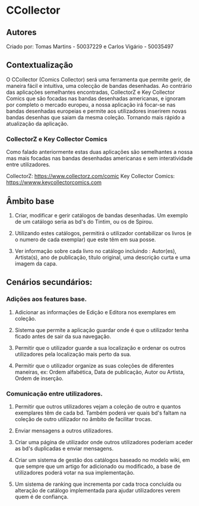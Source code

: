 # CCollector

## Autores
Criado por: Tomas Martins - 50037229 e Carlos Vigário - 50035497

## Contextualização
O CCollector (Comics Collector) será uma ferramenta que permite gerir, de maneira fácil e intuitiva, uma colecção de bandas desenhadas.
Ao contrário das aplicações semelhantes encontradas, CollectorZ e  Key Collector Comics que são focadas nas bandas desenhadas americanas,
e ignoram por completo o mercado europeu, a nossa aplicação irá focar-se nas bandas desenhadas europeias e permite aos utilizadores inserirem
novas bandas desenhas que saiam da mesma coleção. Tornando mais rápido a atualização da aplicação.

### CollectorZ e Key Collector Comics

Como falado anteriormente estas duas aplicações são semelhantes a nossa mas mais focadas nas bandas desenhadas americanas e sem interatividade entre utilizadores.

CollectorZ: https://www.collectorz.com/comic
Key Collector Comics: https://wwww.keycollectorcomics.com


## Âmbito base

1) Criar, modificar e gerir catálogos de bandas desenhadas.
	Um exemplo de um catálogo seria as bd's do Tintim, ou os de Spirou.

2) Utilizando estes catálogos, permitirá o utilizador contabilizar os livros (e o numero de cada exemplar) que este têm em sua posse. 

3) Ver informação sobre cada livro no catálogo incluindo : Autor(es), Artista(s), ano de publicação, título original, uma descrição curta e uma imagem da capa.


## Cenários secundários:

### Adições aos features base.

1) Adicionar as informações de Edição e Editora nos exemplares em coleção.

2) Sistema que permite a aplicação guardar onde é que o utilizador tenha ficado antes de sair da sua navegação.

3) Permitir que o utilizador guarde a sua localização e ordenar os outros utilizadores pela localização mais perto da sua.

4) Permitir que o utilizador organize as suas coleções de diferentes maneiras, ex: Ordem alfabética, Data de publicação, Autor ou Artista, Ordem de inserção.

### Comunicação entre utilizadores.

1) Permitir que outros utilizadores vejam a coleção de outro e quantos exemplares têm de cada bd. Também poderá ver quais bd's faltam na coleção de outro utilizador no âmbito de facilitar trocas.

2) Enviar mensagens a outros utilizadores.

3) Criar uma página de utilizador onde outros utilizadores poderiam aceder as bd's duplicadas e enviar mensagens.

4) Criar um sistema de gestão dos catálogos baseado no modelo wiki, em que sempre que um artigo for adicionado ou modificado, a base de utilizadores poderá votar na sua implementação.

5) Um sistema de ranking que incrementa por cada troca concluída ou alteração de catálogo implementada para ajudar utilizadores verem quem é de confiança.